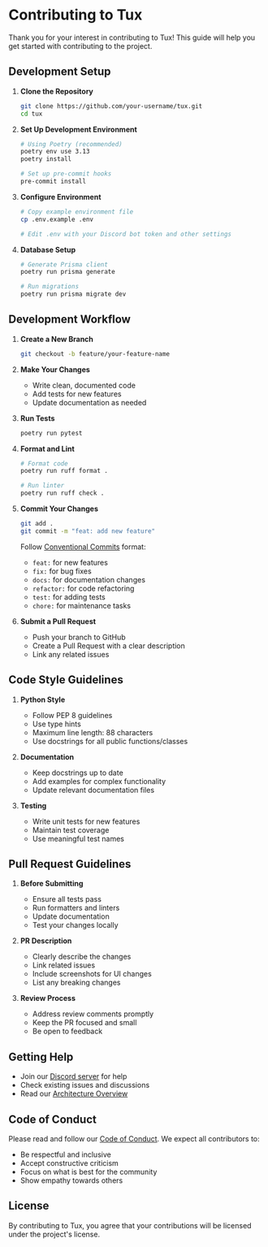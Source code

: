 # Contributing to Tux

Thank you for your interest in contributing to Tux! This guide will help you get started with contributing to the project.

## Development Setup

1. **Clone the Repository**

   ```bash
   git clone https://github.com/your-username/tux.git
   cd tux
   ```

2. **Set Up Development Environment**

   ```bash
   # Using Poetry (recommended)
   poetry env use 3.13
   poetry install
   
   # Set up pre-commit hooks
   pre-commit install
   ```

3. **Configure Environment**

   ```bash
   # Copy example environment file
   cp .env.example .env
   
   # Edit .env with your Discord bot token and other settings
   ```

4. **Database Setup**

   ```bash
   # Generate Prisma client
   poetry run prisma generate
   
   # Run migrations
   poetry run prisma migrate dev
   ```

## Development Workflow

1. **Create a New Branch**

   ```bash
   git checkout -b feature/your-feature-name
   ```

2. **Make Your Changes**
   - Write clean, documented code
   - Add tests for new features
   - Update documentation as needed

3. **Run Tests**

   ```bash
   poetry run pytest
   ```

4. **Format and Lint**

   ```bash
   # Format code
   poetry run ruff format .
   
   # Run linter
   poetry run ruff check .
   ```

5. **Commit Your Changes**

   ```bash
   git add .
   git commit -m "feat: add new feature"
   ```

   Follow [Conventional Commits](https://www.conventionalcommits.org/) format:
   - `feat:` for new features
   - `fix:` for bug fixes
   - `docs:` for documentation changes
   - `refactor:` for code refactoring
   - `test:` for adding tests
   - `chore:` for maintenance tasks

6. **Submit a Pull Request**
   - Push your branch to GitHub
   - Create a Pull Request with a clear description
   - Link any related issues

## Code Style Guidelines

1. **Python Style**
   - Follow PEP 8 guidelines
   - Use type hints
   - Maximum line length: 88 characters
   - Use docstrings for all public functions/classes

2. **Documentation**
   - Keep docstrings up to date
   - Add examples for complex functionality
   - Update relevant documentation files

3. **Testing**
   - Write unit tests for new features
   - Maintain test coverage
   - Use meaningful test names

## Pull Request Guidelines

1. **Before Submitting**
   - Ensure all tests pass
   - Run formatters and linters
   - Update documentation
   - Test your changes locally

2. **PR Description**
   - Clearly describe the changes
   - Link related issues
   - Include screenshots for UI changes
   - List any breaking changes

3. **Review Process**
   - Address review comments promptly
   - Keep the PR focused and small
   - Be open to feedback

## Getting Help

- Join our [Discord server](https://discord.gg/your-server) for help
- Check existing issues and discussions
- Read our [Architecture Overview](architecture.md)

## Code of Conduct

Please read and follow our [Code of Conduct](../../CODE_OF_CONDUCT.md). We expect all contributors to:

- Be respectful and inclusive
- Accept constructive criticism
- Focus on what is best for the community
- Show empathy towards others

## License

By contributing to Tux, you agree that your contributions will be licensed under the project's license.
